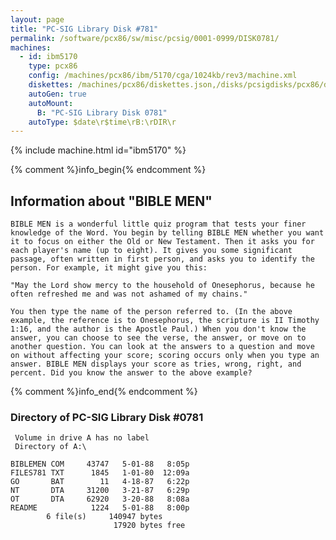 ```yaml
---
layout: page
title: "PC-SIG Library Disk #781"
permalink: /software/pcx86/sw/misc/pcsig/0001-0999/DISK0781/
machines:
  - id: ibm5170
    type: pcx86
    config: /machines/pcx86/ibm/5170/cga/1024kb/rev3/machine.xml
    diskettes: /machines/pcx86/diskettes.json,/disks/pcsigdisks/pcx86/diskettes.json
    autoGen: true
    autoMount:
      B: "PC-SIG Library Disk 0781"
    autoType: $date\r$time\rB:\rDIR\r
---
```


{% include machine.html id="ibm5170" %}

{% comment %}info_begin{% endcomment %}

## Information about "BIBLE MEN"

    BIBLE MEN is a wonderful little quiz program that tests your finer
    knowledge of the Word. You begin by telling BIBLE MEN whether you want
    it to focus on either the Old or New Testament. Then it asks you for
    each player's name (up to eight). It gives you some significant
    passage, often written in first person, and asks you to identify the
    person. For example, it might give you this:
    
    "May the Lord show mercy to the household of Onesephorus, because he
    often refreshed me and was not ashamed of my chains."
    
    You then type the name of the person referred to. (In the above
    example, the reference is to Onesephorus, the scripture is II Timothy
    1:16, and the author is the Apostle Paul.) When you don't know the
    answer, you can choose to see the verse, the answer, or move on to
    another question. You can look at the answers to a question and move
    on without affecting your score; scoring occurs only when you type an
    answer. BIBLE MEN displays your score as tries, wrong, right, and
    percent. Did you know the answer to the above example?
{% comment %}info_end{% endcomment %}


### Directory of PC-SIG Library Disk #0781

     Volume in drive A has no label
     Directory of A:\

    BIBLEMEN COM     43747   5-01-88   8:05p
    FILES781 TXT      1845   1-01-80  12:09a
    GO       BAT        11   4-18-87   6:22p
    NT       DTA     31200   3-21-87   6:29p
    OT       DTA     62920   3-20-88   8:08a
    README            1224   5-01-88   8:00p
            6 file(s)     140947 bytes
                           17920 bytes free
